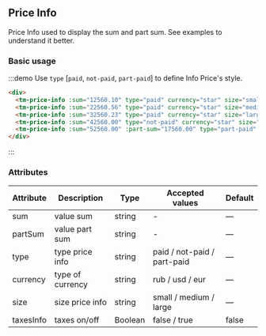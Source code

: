 <style>
.tm-price-info {
  margin-right: 10px;
  margin-bottom: 10px;
}
</style>
## Price Info

Price Info used to display the sum and part sum. See examples to understand it better.

### Basic usage

:::demo Use `type` [`paid`, `not-paid`, `part-paid`] to define Info Price's style.

```html
<div>
  <tm-price-info :sum="12560.10" type="paid" currency="star" size="small" taxes-info></tm-price-info>
  <tm-price-info :sum="22560.56" type="paid" currency="star" size="medium" taxes-info></tm-price-info>
  <tm-price-info :sum="32560.23" type="paid" currency="star" size="large" taxes-info></tm-price-info>
  <tm-price-info :sum="42560.00" type="not-paid" currency="star" size="large" taxes-info></tm-price-info>
  <tm-price-info :sum="52560.00" :part-sum="17560.00" type="part-paid" currency="star" size="large" taxes-info></tm-price-info>
</div>
```
:::


### Attributes
| Attribute      | Description    | Type      | Accepted values       | Default   |
|---------- |-------- |---------- |-------------  |-------- |
| sum     | value sum  | string    |   - |     —    |
| partSum     |  value part sum | string    |   - |     —    |
| type     | type price info  | string    |   paid / not-paid / part-paid |     —    |
| currency     | type of currency  | string    |   rub / usd / eur |     —    |
| size     | size price info  | string    |   small / medium / large |     —    |
| taxesInfo     | taxes on/off  | Boolean    |   false / true |     false    |
